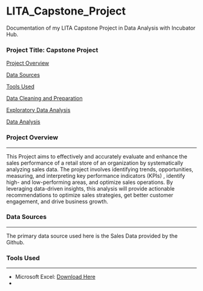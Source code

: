 # LITA_Capstone_Project
Documentation of my LITA Capstone Project in Data Analysis with Incubator Hub.

### Project Title: Capstone Project

[Project Overview](#project-overview)

[Data Sources](#data-sources)

[Tools Used](#tools-used)

[Data Cleaning and Preparation](#data-cleaning-and-preparation)

[Exploratory Data Analysis](#exploratory-data-analysis)

[Data Analysis](#data-analysis)

### Project Overview
---
This Project aims to effectively and accurately evaluate and enhance the sales performance of a retail store of an organization by systematically analyzing sales data. The project involves identifying trends, opportunities, measuring, and interpreting key performance indicators (KPIs) , identify high- and low-performing areas, and optimize sales operations. By leveraging data-driven insights, this analysis will provide actionable recommendations to optimize sales strategies, get better customer engagement, and drive business growth.

### Data Sources
---
The primary data source used here is the Sales Data provided by the Github.

### Tools Used
---
- Microsoft Excel: [Download Here](https://docs.google.com/spreadsheets/d/1GhpbKiXRyB4eSqaAIWdomrBeae667N9K/edit?gid=377935022#gid=377935022)
- 
